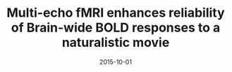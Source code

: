 ---
title: "Multi-echo fMRI enhances reliability of Brain-wide BOLD responses to a naturalistic movie"
project_id: multi_echo
date: 2015-10-01
conference_id: "SFN_2015"
presenters:
   - ben_gutierrez
   - daniel_handwerker
   - david_jangraw
   - javier_gonzalez-castillo
   - peter_bandettini
summary: ""
file: /assets/presentations/jangraw_sfn2015_poster_small_0.pdf
filename: jangraw_sfn2015_poster_small_0.pdf
layout: presentation
---